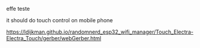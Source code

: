effe teste

it should do touch control on mobile phone

https://ldijkman.github.io/randomnerd_esp32_wifi_manager/Touch_Electra-Electra_Touch/gerber/webGerber.html
